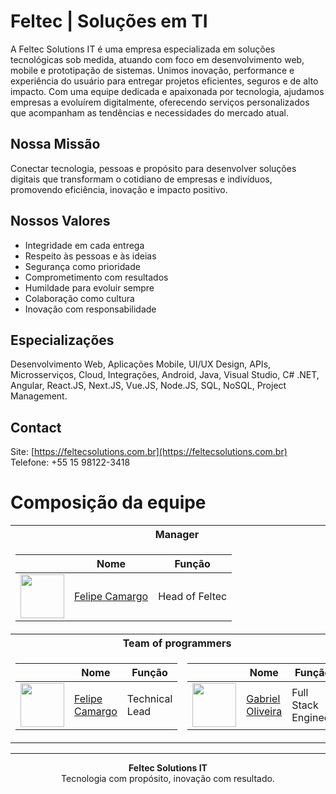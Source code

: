 # Feltec | Soluções em TI

A Feltec Solutions IT é uma empresa especializada em soluções tecnológicas sob medida, atuando com foco em desenvolvimento web, mobile e prototipação de sistemas. Unimos inovação, performance e experiência do usuário para entregar projetos eficientes, seguros e de alto impacto. Com uma equipe dedicada e apaixonada por tecnologia, ajudamos empresas a evoluírem digitalmente, oferecendo serviços personalizados que acompanham as tendências e necessidades do mercado atual.

## Nossa Missão

Conectar tecnologia, pessoas e propósito para desenvolver soluções digitais que transformam o cotidiano de empresas e indivíduos, promovendo eficiência, inovação e impacto positivo.

## Nossos Valores

- Integridade em cada entrega  
- Respeito às pessoas e às ideias  
- Segurança como prioridade  
- Comprometimento com resultados  
- Humildade para evoluir sempre  
- Colaboração como cultura  
- Inovação com responsabilidade  

## Especializações

Desenvolvimento Web, Aplicações Mobile, UI/UX Design, APIs, Microsserviços, Cloud, Integrações, Android, Java, Visual Studio, C# .NET, Angular, React.JS, Next.JS, Vue.JS, Node.JS, SQL, NoSQL, Project Management.

## Contact

Site: [https://feltecsolutions.com.br](https://feltecsolutions.com.br)  
Telefone: +55 15 98122-3418

# Composição da equipe

<div align="center">

<table>
<tr>
  <th colspan="2">
    Manager
  </th>
</tr>

<tr>
  <td colspan="2" align="center">

| | Nome | Função |
| -------------- | ------------- | ------------- |
| <img src="https://avatars.githubusercontent.com/u/123522640?v=4" width="70"> | [Felipe Camargo](https://github.com/Felipe-Camargo12) | Head of Feltec |

  </td>
</tr>

<tr>
	<th colspan="2">
		Team of programmers
	</th>
</tr>
  
<td>

| | Nome | Função |
| -------------- | ------------- | ------------- |
| <img src="https://avatars.githubusercontent.com/u/123522640?v=4" width="70"> | [Felipe Camargo](https://github.com/Felipe-Camargo12) |  Technical Lead |

</td>

<td>

| | Nome | Função |
| -------------- | ------------- | ------------- |
| <img src="https://avatars.githubusercontent.com/u/77246516?v=4" width="70"> | [Gabriel Oliveira](https://github.com/gabrieldeoliveira04) |  Full Stack Engineer |

</td>

</table>
</div>

---

<p align="center">
  <strong>Feltec Solutions IT</strong><br/>
  Tecnologia com propósito, inovação com resultado.
</p>
